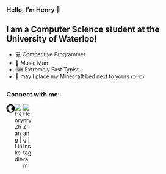 ### Hello, I’m Henry 👋

## I am a Computer Science student at the University of Waterloo!
  
- 💻 Competitive Programmer
- 🎵 Music Man
- ⌨ Extremely Fast Typist...
- 💞️ may I place my Minecraft bed next to yours 👉👈


### Connect with me:

[<img align="left" alt="codeSTACKr.com" width="22px" src="https://raw.githubusercontent.com/iconic/open-iconic/master/svg/globe.svg" />][website]
[<img align="left" alt="Henry Zhang | LinkedIn" width="22px" src="https://cdn.jsdelivr.net/npm/simple-icons@v3/icons/linkedin.svg" />][linkedin]
[<img align="left" alt="Henry Zhang | Instagram" width="22px" src="https://cdn.jsdelivr.net/npm/simple-icons@v3/icons/instagram.svg" />][instagram]

[website]: https://tssoj.ca/
[linkedin]: https://www.linkedin.com/in/henry-zhang-abbb2713b/
[instagram]: https://www.instagram.com/henry._.z/
